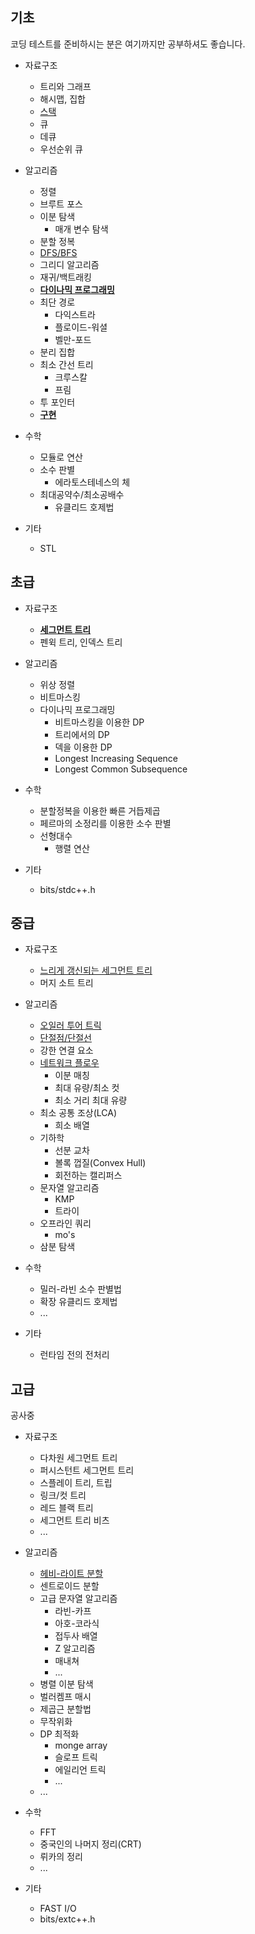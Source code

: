 ## 기초

코딩 테스트를 준비하시는 분은 여기까지만 공부하셔도 좋습니다.

- 자료구조
  - 트리와 그래프
  - 해시맵, 집합
  - [스택](https://github.com/SlowCloud/algorithm_roadmap/blob/main/basic/Stack.md)
  - 큐
  - 데큐
  - 우선순위 큐

- 알고리즘
  - 정렬
  - 브루트 포스
  - 이분 탐색
    - 매개 변수 탐색
  - 분할 정복
  - [DFS/BFS](https://github.com/SlowCloud/algorithm_roadmap/blob/main/basic/FirstSearch.md)
  - 그리디 알고리즘
  - 재귀/백트래킹
  - [**다이나믹 프로그래밍**](https://github.com/SlowCloud/algorithm_roadmap/blob/main/basic/DP.md)
  - 최단 경로
    - 다익스트라
    - 플로이드-워셜
    - 벨만-포드
  - 분리 집합
  - 최소 간선 트리
    - 크루스칼
    - 프림
  - 투 포인터
  - [**구현**](https://github.com/SlowCloud/algorithm_roadmap/blob/main/basic/implementation.md)

- 수학
  - 모듈로 연산
  - 소수 판별
    - 에라토스테네스의 체
  - 최대공약수/최소공배수
    - 유클리드 호제법

- 기타
  - STL

## 초급

- 자료구조
  - [**세그먼트 트리**](https://github.com/SlowCloud/algorithm_roadmap/blob/main/beginner/SegmentTree.md)
  - 펜윅 트리, 인덱스 트리

- 알고리즘
  - 위상 정렬
  - 비트마스킹
  - 다이나믹 프로그래밍
    - 비트마스킹을 이용한 DP
    - 트리에서의 DP
    - 덱을 이용한 DP
    - Longest Increasing Sequence
    - Longest Common Subsequence

- 수학
  - 분할정복을 이용한 빠른 거듭제곱
  - 페르마의 소정리를 이용한 소수 판별
  - 선형대수
    - 행렬 연산

- 기타
  - bits/stdc++.h

## 중급

- 자료구조
  - [느리게 갱신되는 세그먼트 트리](https://github.com/SlowCloud/algorithm_roadmap/blob/main/intermediate/LazyProp.md)
  - 머지 소트 트리

- 알고리즘
  - [오일러 투어 트릭](https://github.com/SlowCloud/algorithm_roadmap/blob/main/intermediate/ETT.md)
  - [단절점/단절선](https://github.com/SlowCloud/algorithm_roadmap/blob/main/intermediate/Articulation.md)
  - 강한 연결 요소
  - [네트워크 플로우](https://github.com/SlowCloud/algorithm_roadmap/blob/main/intermediate/NetworkFlow.md)
    - 이분 매칭
    - 최대 유량/최소 컷
    - 최소 거리 최대 유량
  - 최소 공통 조상(LCA)
    - 희소 배열
  - 기하학
    - 선분 교차
    - 볼록 껍질(Convex Hull)
    - 회전하는 캘리퍼스
  - 문자열 알고리즘
    - KMP
    - 트라이
  - 오프라인 쿼리
    - mo's
  - 삼분 탐색

- 수학
  - 밀러-라빈 소수 판별법
  - 확장 유클리드 호제법
  - ...

- 기타
  - 런타임 전의 전처리

## 고급

공사중

- 자료구조
  - 다차원 세그먼트 트리
  - 퍼시스턴트 세그먼트 트리
  - 스플레이 트리, 트립
  - 링크/컷 트리
  - 레드 블랙 트리
  - 세그먼트 트리 비츠
  - ...

- 알고리즘
  - [헤비-라이트 분할](https://github.com/SlowCloud/algorithm_roadmap/blob/main/advanced/HLD.md)
  - 센트로이드 분할
  - 고급 문자열 알고리즘
    - 라빈-카프
    - 아호-코라식
    - 접두사 배열
    - Z 알고리즘
    - 매내쳐
    - ...
  - 병렬 이분 탐색
  - 벌러켐프 매시
  - 제곱근 분할법
  - 무작위화
  - DP 최적화
    - monge array
    - 슬로프 트릭
    - 에일리언 트릭
    - ...
  - ...

- 수학
  - FFT
  - 중국인의 나머지 정리(CRT)
  - 뤼카의 정리
  - ...

- 기타
  - FAST I/O
  - bits/extc++.h